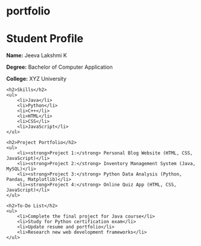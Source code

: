 # portfolio
<!DOCTYPE html>
<html lang="en">
<head>
    <meta charset="UTF-8">
    <meta name="viewport" content="width=device-width, initial-scale=1.0">
    <title>Profile</title>
</head>
<body>
    <h1>Student Profile</h1>
    <div class="profile">
        <p><strong>Name:</strong> Jeeva Lakshmi K</p>
        <p><strong>Degree:</strong> Bachelor of Computer Application</p>
        <p><strong>College:</strong> XYZ University</p>
    </div>

    <h2>Skills</h2>
    <ul>
        <li>Java</li>
        <li>Python</li>
        <li>C++</li>
        <li>HTML</li>
        <li>CSS</li>
        <li>JavaScript</li>
    </ul>

    <h2>Project Portfolio</h2>
    <ul>
        <li><strong>Project 1:</strong> Personal Blog Website (HTML, CSS, JavaScript)</li>
        <li><strong>Project 2:</strong> Inventory Management System (Java, MySQL)</li>
        <li><strong>Project 3:</strong> Python Data Analysis (Python, Pandas, Matplotlib)</li>
        <li><strong>Project 4:</strong> Online Quiz App (HTML, CSS, JavaScript)</li>
    </ul>

    <h2>To-Do List</h2>
    <ul>
        <li>Complete the final project for Java course</li>
        <li>Study for Python certification exam</li>
        <li>Update resume and portfolio</li>
        <li>Research new web development frameworks</li>
    </ul>
</body>
</html>
